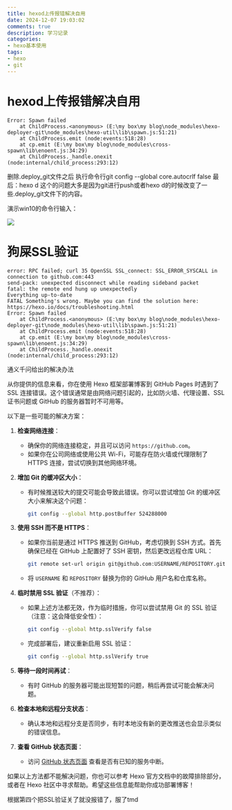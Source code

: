```yaml
---
title: hexod上传报错解决自用
date: 2024-12-07 19:03:02
comments: true
description: 学习记录
categories:
- hexo基本使用
tags:
- hexo
- git
---
```


# hexod上传报错解决自用

```
Error: Spawn failed
    at ChildProcess.<anonymous> (E:\my box\my blog\node_modules\hexo-deployer-git\node_modules\hexo-util\lib\spawn.js:51:21)
    at ChildProcess.emit (node:events:518:28)
    at cp.emit (E:\my box\my blog\node_modules\cross-spawn\lib\enoent.js:34:29)
    at ChildProcess._handle.onexit (node:internal/child_process:293:12)
```

删除.deploy_git文件之后
执行命令行git config --global core.autocrlf false
最后：hexo d
这个的问题大多是因为git进行push或者hexo d的时候改变了一些.deploy_git文件下的内容。

演示win10的命令行输入：

![](https://i-blog.csdnimg.cn/blog_migrate/6212f8d9f2f55ee29f95e8e1eb41b91c.png)

# 狗屎SSL验证

```
error: RPC failed; curl 35 OpenSSL SSL_connect: SSL_ERROR_SYSCALL in connection to github.com:443
send-pack: unexpected disconnect while reading sideband packet
fatal: the remote end hung up unexpectedly
Everything up-to-date
FATAL Something's wrong. Maybe you can find the solution here: https://hexo.io/docs/troubleshooting.html
Error: Spawn failed
    at ChildProcess.<anonymous> (E:\my box\my blog\node_modules\hexo-deployer-git\node_modules\hexo-util\lib\spawn.js:51:21)
    at ChildProcess.emit (node:events:518:28)
    at cp.emit (E:\my box\my blog\node_modules\cross-spawn\lib\enoent.js:34:29)
    at ChildProcess._handle.onexit (node:internal/child_process:293:12)
```

通义千问给出的解决办法

从你提供的信息来看，你在使用 Hexo 框架部署博客到 GitHub Pages 时遇到了 SSL 连接错误。这个错误通常是由网络问题引起的，比如防火墙、代理设置、SSL 证书问题或 GitHub 的服务器暂时不可用等。

以下是一些可能的解决方案：

1. **检查网络连接**：
   - 确保你的网络连接稳定，并且可以访问 `https://github.com`。
   - 如果你在公司网络或使用公共 Wi-Fi，可能存在防火墙或代理限制了 HTTPS 连接，尝试切换到其他网络环境。

2. **增加 Git 的缓冲区大小**：
   - 有时候推送较大的提交可能会导致此错误。你可以尝试增加 Git 的缓冲区大小来解决这个问题：
     ```bash
     git config --global http.postBuffer 524288000
     ```

3. **使用 SSH 而不是 HTTPS**：
   - 如果你当前是通过 HTTPS 推送到 GitHub，考虑切换到 SSH 方式。首先确保已经在 GitHub 上配置好了 SSH 密钥，然后更改远程仓库 URL：
     ```bash
     git remote set-url origin git@github.com:USERNAME/REPOSITORY.git
     ```
   - 将 `USERNAME` 和 `REPOSITORY` 替换为你的 GitHub 用户名和仓库名称。

4. **临时禁用 SSL 验证**（不推荐）：
   - 如果上述方法都无效，作为临时措施，你可以尝试禁用 Git 的 SSL 验证（注意：这会降低安全性）：
     ```bash
     git config --global http.sslVerify false
     ```
   - 完成部署后，建议重新启用 SSL 验证：
     ```bash
     git config --global http.sslVerify true
     ```

5. **等待一段时间再试**：
   - 有时 GitHub 的服务器可能出现短暂的问题，稍后再尝试可能会解决问题。

6. **检查本地和远程分支状态**：
   - 确认本地和远程分支是否同步，有时本地没有新的更改推送也会显示类似的错误信息。

7. **查看 GitHub 状态页面**：
   - 访问 [GitHub 状态页面](https://www.githubstatus.com/) 查看是否有已知的服务中断。

如果以上方法都不能解决问题，你也可以参考 Hexo 官方文档中的故障排除部分，或者在 Hexo 社区中寻求帮助。希望这些信息能帮助你成功部署博客！

根据第四个把SSL验证关了就没报错了，服了tmd